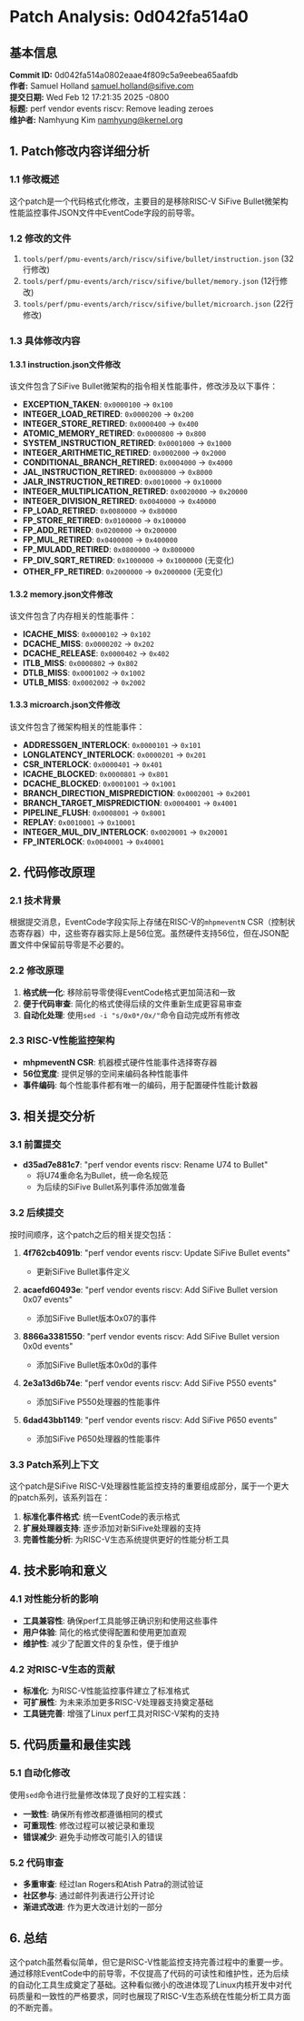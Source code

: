 # Patch Analysis: 0d042fa514a0

## 基本信息

**Commit ID:** 0d042fa514a0802eaae4f809c5a9eebea65aafdb  
**作者:** Samuel Holland <samuel.holland@sifive.com>  
**提交日期:** Wed Feb 12 17:21:35 2025 -0800  
**标题:** perf vendor events riscv: Remove leading zeroes  
**维护者:** Namhyung Kim <namhyung@kernel.org>  

## 1. Patch修改内容详细分析

### 1.1 修改概述

这个patch是一个代码格式化修改，主要目的是移除RISC-V SiFive Bullet微架构性能监控事件JSON文件中EventCode字段的前导零。

### 1.2 修改的文件

1. `tools/perf/pmu-events/arch/riscv/sifive/bullet/instruction.json` (32行修改)
2. `tools/perf/pmu-events/arch/riscv/sifive/bullet/memory.json` (12行修改)
3. `tools/perf/pmu-events/arch/riscv/sifive/bullet/microarch.json` (22行修改)

### 1.3 具体修改内容

#### 1.3.1 instruction.json文件修改

该文件包含了SiFive Bullet微架构的指令相关性能事件，修改涉及以下事件：

- **EXCEPTION_TAKEN**: `0x0000100` → `0x100`
- **INTEGER_LOAD_RETIRED**: `0x0000200` → `0x200`
- **INTEGER_STORE_RETIRED**: `0x0000400` → `0x400`
- **ATOMIC_MEMORY_RETIRED**: `0x0000800` → `0x800`
- **SYSTEM_INSTRUCTION_RETIRED**: `0x0001000` → `0x1000`
- **INTEGER_ARITHMETIC_RETIRED**: `0x0002000` → `0x2000`
- **CONDITIONAL_BRANCH_RETIRED**: `0x0004000` → `0x4000`
- **JAL_INSTRUCTION_RETIRED**: `0x0008000` → `0x8000`
- **JALR_INSTRUCTION_RETIRED**: `0x0010000` → `0x10000`
- **INTEGER_MULTIPLICATION_RETIRED**: `0x0020000` → `0x20000`
- **INTEGER_DIVISION_RETIRED**: `0x0040000` → `0x40000`
- **FP_LOAD_RETIRED**: `0x0080000` → `0x80000`
- **FP_STORE_RETIRED**: `0x0100000` → `0x100000`
- **FP_ADD_RETIRED**: `0x0200000` → `0x200000`
- **FP_MUL_RETIRED**: `0x0400000` → `0x400000`
- **FP_MULADD_RETIRED**: `0x0800000` → `0x800000`
- **FP_DIV_SQRT_RETIRED**: `0x1000000` → `0x1000000` (无变化)
- **OTHER_FP_RETIRED**: `0x2000000` → `0x2000000` (无变化)

#### 1.3.2 memory.json文件修改

该文件包含了内存相关的性能事件：

- **ICACHE_MISS**: `0x0000102` → `0x102`
- **DCACHE_MISS**: `0x0000202` → `0x202`
- **DCACHE_RELEASE**: `0x0000402` → `0x402`
- **ITLB_MISS**: `0x0000802` → `0x802`
- **DTLB_MISS**: `0x0001002` → `0x1002`
- **UTLB_MISS**: `0x0002002` → `0x2002`

#### 1.3.3 microarch.json文件修改

该文件包含了微架构相关的性能事件：

- **ADDRESSGEN_INTERLOCK**: `0x0000101` → `0x101`
- **LONGLATENCY_INTERLOCK**: `0x0000201` → `0x201`
- **CSR_INTERLOCK**: `0x0000401` → `0x401`
- **ICACHE_BLOCKED**: `0x0000801` → `0x801`
- **DCACHE_BLOCKED**: `0x0001001` → `0x1001`
- **BRANCH_DIRECTION_MISPREDICTION**: `0x0002001` → `0x2001`
- **BRANCH_TARGET_MISPREDICTION**: `0x0004001` → `0x4001`
- **PIPELINE_FLUSH**: `0x0008001` → `0x8001`
- **REPLAY**: `0x0010001` → `0x10001`
- **INTEGER_MUL_DIV_INTERLOCK**: `0x0020001` → `0x20001`
- **FP_INTERLOCK**: `0x0040001` → `0x40001`

## 2. 代码修改原理

### 2.1 技术背景

根据提交消息，EventCode字段实际上存储在RISC-V的`mhpmeventN` CSR（控制状态寄存器）中，这些寄存器实际上是56位宽。虽然硬件支持56位，但在JSON配置文件中保留前导零是不必要的。

### 2.2 修改原理

1. **格式统一化**: 移除前导零使得EventCode格式更加简洁和一致
2. **便于代码审查**: 简化的格式使得后续的文件重新生成更容易审查
3. **自动化处理**: 使用`sed -i "s/0x0*/0x/"`命令自动完成所有修改

### 2.3 RISC-V性能监控架构

- **mhpmeventN CSR**: 机器模式硬件性能事件选择寄存器
- **56位宽度**: 提供足够的空间来编码各种性能事件
- **事件编码**: 每个性能事件都有唯一的编码，用于配置硬件性能计数器

## 3. 相关提交分析

### 3.1 前置提交

- **d35ad7e881c7**: "perf vendor events riscv: Rename U74 to Bullet"
  - 将U74重命名为Bullet，统一命名规范
  - 为后续的SiFive Bullet系列事件添加做准备

### 3.2 后续提交

按时间顺序，这个patch之后的相关提交包括：

1. **4f762cb4091b**: "perf vendor events riscv: Update SiFive Bullet events"
   - 更新SiFive Bullet事件定义

2. **acaefd60493e**: "perf vendor events riscv: Add SiFive Bullet version 0x07 events"
   - 添加SiFive Bullet版本0x07的事件

3. **8866a3381550**: "perf vendor events riscv: Add SiFive Bullet version 0x0d events"
   - 添加SiFive Bullet版本0x0d的事件

4. **2e3a13d6b74e**: "perf vendor events riscv: Add SiFive P550 events"
   - 添加SiFive P550处理器的性能事件

5. **6dad43bb1149**: "perf vendor events riscv: Add SiFive P650 events"
   - 添加SiFive P650处理器的性能事件

### 3.3 Patch系列上下文

这个patch是SiFive RISC-V处理器性能监控支持的重要组成部分，属于一个更大的patch系列，该系列旨在：

1. **标准化事件格式**: 统一EventCode的表示格式
2. **扩展处理器支持**: 逐步添加对新SiFive处理器的支持
3. **完善性能分析**: 为RISC-V生态系统提供更好的性能分析工具

## 4. 技术影响和意义

### 4.1 对性能分析的影响

- **工具兼容性**: 确保perf工具能够正确识别和使用这些事件
- **用户体验**: 简化的格式使得配置和使用更加直观
- **维护性**: 减少了配置文件的复杂性，便于维护

### 4.2 对RISC-V生态的贡献

- **标准化**: 为RISC-V性能监控事件建立了标准格式
- **可扩展性**: 为未来添加更多RISC-V处理器支持奠定基础
- **工具链完善**: 增强了Linux perf工具对RISC-V架构的支持

## 5. 代码质量和最佳实践

### 5.1 自动化修改

使用`sed`命令进行批量修改体现了良好的工程实践：
- **一致性**: 确保所有修改都遵循相同的模式
- **可重现性**: 修改过程可以被记录和重现
- **错误减少**: 避免手动修改可能引入的错误

### 5.2 代码审查

- **多重审查**: 经过Ian Rogers和Atish Patra的测试验证
- **社区参与**: 通过邮件列表进行公开讨论
- **渐进式改进**: 作为更大改进计划的一部分

## 6. 总结

这个patch虽然看似简单，但它是RISC-V性能监控支持完善过程中的重要一步。通过移除EventCode中的前导零，不仅提高了代码的可读性和维护性，还为后续的自动化工具生成奠定了基础。这种看似微小的改进体现了Linux内核开发中对代码质量和一致性的严格要求，同时也展现了RISC-V生态系统在性能分析工具方面的不断完善。